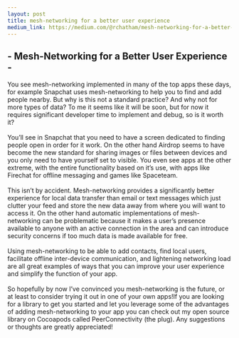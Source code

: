 ```yaml
---
layout: post
title: mesh-networking for a better user experience
medium_link: https://medium.com/@rchatham/mesh-networking-for-a-better-user-experience-7baa519f7b34#.6bhm2acza
---
```


## - Mesh-Networking for a Better User Experience -

You see mesh-networking implemented in many of the top apps these days, for example Snapchat uses mesh-networking to help you to find and add people nearby. But why is this not a standard practice? And why not for more types of data? To me it seems like it will be soon, but for now it requires significant developer time to implement and debug, so is it worth it?
<br><br>
You’ll see in Snapchat that you need to have a screen dedicated to finding people open in order for it work. On the other hand Airdrop seems to have become the new standard for sharing images or files between devices and you only need to have yourself set to visible. You even see apps at the other extreme, with the entire functionality based on it’s use, with apps like Firechat for offline messaging and games like Spaceteam.
<br><br>
This isn’t by accident. Mesh-networking provides a significantly better experience for local data transfer than email or text messages which just clutter your feed and store the new data away from where you will want to access it. On the other hand automatic implementations of mesh-networking can be problematic because it makes a user’s presence available to anyone with an active connection in the area and can introduce security concerns if too much data is made available for free.
<br><br>
Using mesh-networking to be able to add contacts, find local users, facilitate offline inter-device communication, and lightening networking load are all great examples of ways that you can improve your user experience and simplify the function of your app.
<br><br>
So hopefully by now I’ve convinced you mesh-networking is the future, or at least to consider trying it out in one of your own apps!If you are looking for a library to get you started and let you leverage some of the advantages of adding mesh-networking to your app you can check out my open source library on Cocoapods called PeerConnectivity (the plug). Any suggestions or thoughts are greatly appreciated!
